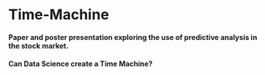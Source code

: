 # Time-Machine

#### Paper and poster presentation exploring the use of predictive analysis in the stock market. 

#### Can Data Science create a Time Machine?
